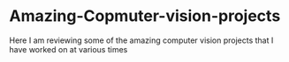 # Amazing-Copmuter-vision-projects
Here I am reviewing some of the amazing computer vision projects that I have worked on at various times
